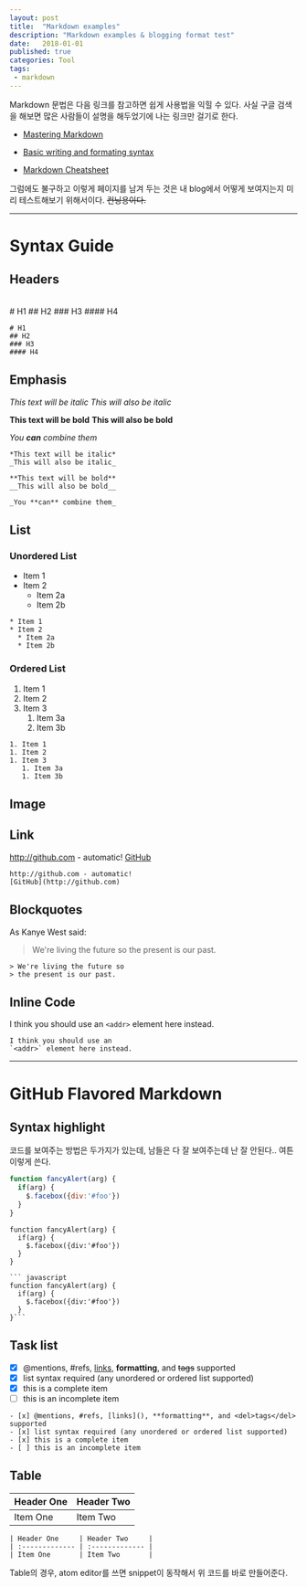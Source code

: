 ```yaml
---
layout: post
title:  "Markdown examples"
description: "Markdown examples & blogging format test"
date:   2018-01-01
published: true
categories: Tool
tags:
 - markdown
---
```


Markdown 문법은 다음 링크를 참고하면 쉽게 사용법을 익힐 수 있다. 사실 구글 검색을 해보면 많은 사람들이 설명을 해두었기에 나는 링크만 걸기로 한다.

* [Mastering Markdown](https://guides.github.com/features/mastering-markdown/)

* [Basic writing and formating syntax](https://help.github.com/articles/basic-writing-and-formatting-syntax/)

* [Markdown Cheatsheet](https://github.com/adam-p/markdown-here/wiki/Markdown-Cheatsheet)

그럼에도 불구하고 이렇게 페이지를 남겨 두는 것은 내 blog에서 어떻게 보여지는지 미리 테스트해보기 위해서이다. ~~컨닝용이다.~~

---

# Syntax Guide
## Headers

<br/>
# H1
## H2
### H3
#### H4

``` plain
# H1
## H2
### H3
#### H4
```

## Emphasis
*This text will be italic*
_This will also be italic_

**This text will be bold**
__This will also be bold__

_You **can** combine them_

``` plain
*This text will be italic*
_This will also be italic_

**This text will be bold**
__This will also be bold__

_You **can** combine them_
```

## List
### Unordered List

* Item 1
* Item 2
  * Item 2a
  * Item 2b

```
* Item 1
* Item 2
  * Item 2a
  * Item 2b
```

### Ordered List
1. Item 1
1. Item 2
1. Item 3
   1. Item 3a
   1. Item 3b

```
1. Item 1
1. Item 2
1. Item 3
   1. Item 3a
   1. Item 3b
```

## Image

<!-- ![GitHub Logo](/images/logo.png) -->
<!-- Format: ![Alt Text](url) -->

## Link

http://github.com - automatic!
[GitHub](http://github.com)

``` plain
http://github.com - automatic!
[GitHub](http://github.com)
```

## Blockquotes

As Kanye West said:

> We're living the future so
> the present is our past.

``` plain
> We're living the future so
> the present is our past.
```

## Inline Code

I think you should use an
`<addr>` element here instead.

``` plain
I think you should use an
`<addr>` element here instead.
```

<hr>

# GitHub Flavored Markdown

## Syntax highlight

코드를 보여주는 방법은 두가지가 있는데, 남들은 다 잘 보여주는데 난 잘 안된다.. 여튼 이렇게 쓴다.

``` javascript
function fancyAlert(arg) {
  if(arg) {
    $.facebox({div:'#foo'})
  }
}
```

``` javascript?line_numbers=false
function fancyAlert(arg) {
  if(arg) {
    $.facebox({div:'#foo'})
  }
}
```

``` plain
``` javascript
function fancyAlert(arg) {
  if(arg) {
    $.facebox({div:'#foo'})
  }
}```

```



## Task list

- [x] @mentions, #refs, [links](), **formatting**, and <del>tags</del> supported
- [x] list syntax required (any unordered or ordered list supported)
- [x] this is a complete item
- [ ] this is an incomplete item

``` plain
- [x] @mentions, #refs, [links](), **formatting**, and <del>tags</del> supported
- [x] list syntax required (any unordered or ordered list supported)
- [x] this is a complete item
- [ ] this is an incomplete item
```

## Table

| Header One     | Header Two     |
| :------------- | :------------- |
| Item One       | Item Two       |

``` plain
| Header One     | Header Two     |
| :------------- | :------------- |
| Item One       | Item Two       |
```
Table의 경우, atom editor를 쓰면 snippet이 동작해서 위 코드를 바로 만들어준다.
